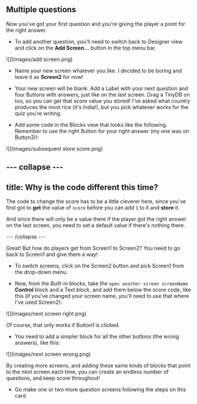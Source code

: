 ## Multiple questions

Now you've got your first question and you're giving the player a point for the right answer.

+ To add another question, you'll need to switch back to Designer view and click on the **Add Screen...** button in the top menu bar.

![](images/add screen.png)

+ Name your new screen whatever you like. I decided to be boring and leave it as **Screen2** for now!

+ Your new screen will be blank. Add a Label with your next question and four Buttons with answers, just like on the last screen. Drag a TinyDB on too, so you can get that score value you stored! I've asked what country produces the most rice (it's India!), but you pick whatever works for the quiz you're writing.

+ Add some code in the Blocks view that looks like the following. Remember to use the right Button for your right answer (my one was on Button3)!:

![](images/subsequent store score.png)

--- collapse ---
---
title: Why is the code different this time?
---

The code to change the score has to be a little cleverer here, since you've first got to **get** the value of `score` before you can add `1` to it and **store** it.

And since there will only be a value there if the player got the right answer on the last screen, you need to set a default value if there's nothing there.

--- /collapse ---

Great! But how do players get from Screen1 to Screen2? You need to go back to Screen1 and give them a way!

+ To switch screens, click on the Screen2 button and pick Screen1 from the drop-down menu.

+ Now, from the Built-in blocks, take the `open another screen screenName` **Control** block and a Text block, and add them below the score code, like this (if you've changed your screen name, you'll need to use that where I've used Screen2):

![](images/next screen right.png)

Of course, that only works if Button1 is clicked.

+ You need to add a simpler block for all the other buttons (the wrong answers), like this:

![](images/next screen wrong.png)

By creating more screens, and adding these same kinds of blocks that point to the next screen each time, you can create an endless number of questions, and keep score throughout!

+ Go make one or two more question screens following the steps on this card.
